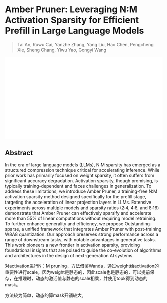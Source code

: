 # Amber Pruner: Leveraging N:M Activation Sparsity for Efficient Prefill in Large Language Models

> Tai An, Ruwu Cai, Yanzhe Zhang, Yang Liu, Hao Chen, Pengcheng Xie, Sheng Chang, Yiwu Yao, Gongyi Wang

<p align="center">
<img src="../../blank.jpg" width="600" title="blank">
</p>

## Abstract

In the era of large language models (LLMs), N:M sparsity has emerged as a
structured compression technique critical for accelerating inference. While
prior work has primarily focused on weight sparsity, it often suffers from
significant accuracy degradation. Activation sparsity, though promising, is
typically training-dependent and faces challenges in generalization. To address
these limitations, we introduce Amber Pruner, a training-free N:M activation
sparsity method designed specifically for the prefill stage, targeting the
acceleration of linear projection layers in LLMs. Extensive experiments across
multiple models and sparsity ratios (2:4, 4:8, and 8:16) demonstrate that Amber
Pruner can effectively sparsify and accelerate more than 55% of linear
computations without requiring model retraining. To further enhance generality
and efficiency, we propose Outstanding-sparse, a unified framework that
integrates Amber Pruner with post-training W8A8 quantization. Our approach
preserves strong performance across a range of downstream tasks, with notable
advantages in generative tasks. This work pioneers a new frontier in activation
sparsity, providing foundational insights that are poised to guide the
co-evolution of algorithms and architectures in the design of next-generation
AI systems.

对activation进行N：M pruning，方法借鉴Wanda，通过weight给activation的重要性进行scale，因为weight是静态的，因此scale也是静态的，可以提前保存，在推理时，动态的激活值与静态的scale相乘，并使用topk得到动态的mask。

方法较为简单，动态的算mask开销较大。